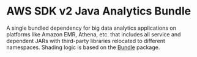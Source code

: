 # AWS SDK v2 Java Analytics Bundle

A single bundled dependency for big data analytics applications on platforms like Amazon EMR, Athena, etc.
that includes all service and dependent JARs with third-party libraries relocated to different namespaces.
Shading logic is based on the [Bundle](https://github.com/aws/aws-sdk-java-v2/blob/master/bundle/pom.xml) package.
